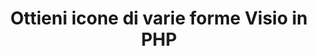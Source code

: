 ﻿---
title: Ottieni icone di varie forme Visio in PHP
type: docs
weight: 40
url: /it/java/get-icons-of-various-visio-shapes-in-php/
---

